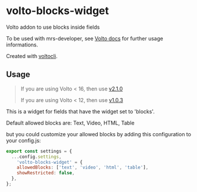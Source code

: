 # volto-blocks-widget

Volto addon to use blocks inside fields

To be used with mrs-developer, see [Volto docs](https://docs.voltocms.com/customizing/add-ons/) for further usage informations.

Created with [voltocli](https://github.com/nzambello/voltocli).

## Usage

> If you are using Volto < 16, then use [v2.1.0](https://github.com/collective/volto-blocks-widget/tree/v2.1.0)
>
> If you are using Volto < 12, then use [v1.0.3](https://github.com/collective/volto-blocks-widget/tree/v1.0.3)

This is a widget for fields that have the widget set to 'blocks'.

Default allowed blocks are:
Text, Video, HTML, Table

but you could customize your allowed blocks by adding this configuration to your config.js:

```jsx
export const settings = {
  ...config.settings,
    'volto-blocks-widget' = {
    allowedBlocks: ['text', 'video', 'html', 'table'],
    showRestricted: false,
  },
};
```
